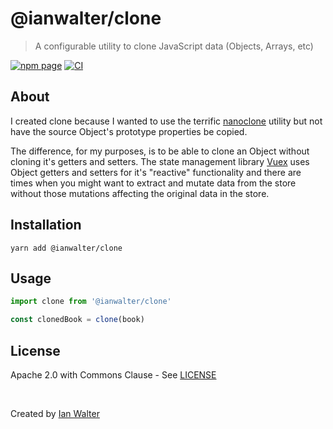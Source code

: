 # @ianwalter/clone
> A configurable utility to clone JavaScript data (Objects, Arrays, etc)

[![npm page][npmImage]][npmUrl]
[![CI][ciImage]][ciUrl]

## About

I created clone because I wanted to use the terrific
[nanoclone](https://github.com/Kelin2025/nanoclone) utility but not have the
source Object's prototype properties be copied.

The difference, for my purposes, is to be able to clone an Object without
cloning it's getters and setters. The state management library
[Vuex](https://vuex.vuejs.org) uses Object getters and setters for it's
"reactive" functionality and there are times when you might want to extract and
mutate data from the store without those mutations affecting the original data
in the store.

## Installation

```console
yarn add @ianwalter/clone
```

## Usage

```js
import clone from '@ianwalter/clone'

const clonedBook = clone(book)
```

## License

Apache 2.0 with Commons Clause - See [LICENSE][licenseUrl]

&nbsp;

Created by [Ian Walter](https://ianwalter.dev)

[npmImage]: https://img.shields.io/npm/v/@ianwalter/clone.svg
[npmUrl]: https://www.npmjs.com/package/@ianwalter/clone
[ciImage]: https://github.com/ianwalter/clone/workflows/CI/badge.svg
[ciUrl]: https://github.com/ianwalter/clone/actions
[licenseUrl]: https://github.com/ianwalter/clone/blob/master/LICENSE
